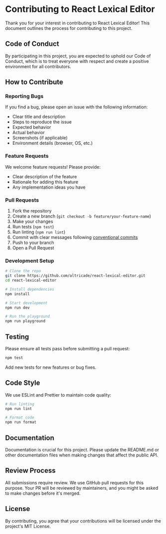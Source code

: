 # Contributing to React Lexical Editor

Thank you for your interest in contributing to React Lexical Editor! This document outlines the process for contributing to this project.

## Code of Conduct

By participating in this project, you are expected to uphold our Code of Conduct, which is to treat everyone with respect and create a positive environment for all contributors.

## How to Contribute

### Reporting Bugs

If you find a bug, please open an issue with the following information:

- Clear title and description
- Steps to reproduce the issue
- Expected behavior
- Actual behavior
- Screenshots (if applicable)
- Environment details (browser, OS, etc.)

### Feature Requests

We welcome feature requests! Please provide:

- Clear description of the feature
- Rationale for adding this feature
- Any implementation ideas you have

### Pull Requests

1. Fork the repository
2. Create a new branch (`git checkout -b feature/your-feature-name`)
3. Make your changes
4. Run tests (`npm test`)
5. Run linting (`npm run lint`)
6. Commit with clear messages following [conventional commits](https://www.conventionalcommits.org/)
7. Push to your branch
8. Open a Pull Request

### Development Setup

```bash
# Clone the repo
git clone https://github.com/altricade/react-lexical-editor.git
cd react-lexical-editor

# Install dependencies
npm install

# Start development
npm run dev

# Run the playground
npm run playground
```

## Testing

Please ensure all tests pass before submitting a pull request:

```bash
npm test
```

Add new tests for new features or bug fixes.

## Code Style

We use ESLint and Prettier to maintain code quality:

```bash
# Run linting
npm run lint

# Format code
npm run format
```

## Documentation

Documentation is crucial for this project. Please update the README.md or other documentation files when making changes that affect the public API.

## Review Process

All submissions require review. We use GitHub pull requests for this purpose. Your PR will be reviewed by maintainers, and you might be asked to make changes before it's merged.

## License

By contributing, you agree that your contributions will be licensed under the project's MIT License.
